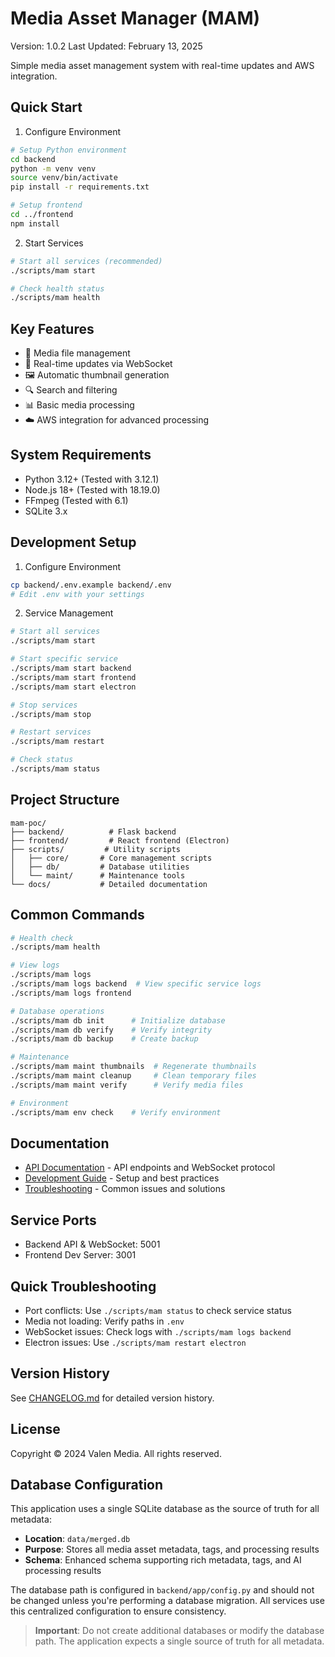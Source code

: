 # Media Asset Manager (MAM)

Version: 1.0.2
Last Updated: February 13, 2025

Simple media asset management system with real-time updates and AWS integration.

## Quick Start

1. Configure Environment
```bash
# Setup Python environment
cd backend
python -m venv venv
source venv/bin/activate
pip install -r requirements.txt

# Setup frontend
cd ../frontend
npm install
```

2. Start Services
```bash
# Start all services (recommended)
./scripts/mam start

# Check health status
./scripts/mam health
```

## Key Features
- 📁 Media file management
- 🔄 Real-time updates via WebSocket
- 🖼️ Automatic thumbnail generation
- 🔍 Search and filtering
- 📊 Basic media processing
- ☁️ AWS integration for advanced processing

## System Requirements
- Python 3.12+ (Tested with 3.12.1)
- Node.js 18+ (Tested with 18.19.0)
- FFmpeg (Tested with 6.1)
- SQLite 3.x

## Development Setup

1. Configure Environment
```bash
cp backend/.env.example backend/.env
# Edit .env with your settings
```

2. Service Management
```bash
# Start all services
./scripts/mam start

# Start specific service
./scripts/mam start backend
./scripts/mam start frontend
./scripts/mam start electron

# Stop services
./scripts/mam stop

# Restart services
./scripts/mam restart

# Check status
./scripts/mam status
```

## Project Structure
```
mam-poc/
├── backend/          # Flask backend
├── frontend/         # React frontend (Electron)
├── scripts/         # Utility scripts
│   ├── core/       # Core management scripts
│   ├── db/         # Database utilities
│   └── maint/      # Maintenance tools
└── docs/           # Detailed documentation
```

## Common Commands
```bash
# Health check
./scripts/mam health

# View logs
./scripts/mam logs
./scripts/mam logs backend  # View specific service logs
./scripts/mam logs frontend

# Database operations
./scripts/mam db init      # Initialize database
./scripts/mam db verify    # Verify integrity
./scripts/mam db backup    # Create backup

# Maintenance
./scripts/mam maint thumbnails  # Regenerate thumbnails
./scripts/mam maint cleanup     # Clean temporary files
./scripts/mam maint verify      # Verify media files

# Environment
./scripts/mam env check    # Verify environment
```

## Documentation
- [API Documentation](docs/API.md) - API endpoints and WebSocket protocol
- [Development Guide](docs/DEVELOPMENT.md) - Setup and best practices
- [Troubleshooting](docs/TROUBLESHOOTING.md) - Common issues and solutions

## Service Ports
- Backend API & WebSocket: 5001
- Frontend Dev Server: 3001

## Quick Troubleshooting
- Port conflicts: Use `./scripts/mam status` to check service status
- Media not loading: Verify paths in `.env`
- WebSocket issues: Check logs with `./scripts/mam logs backend`
- Electron issues: Use `./scripts/mam restart electron`

## Version History
See [CHANGELOG.md](CHANGELOG.md) for detailed version history.

## License
Copyright © 2024 Valen Media. All rights reserved.

## Database Configuration

This application uses a single SQLite database as the source of truth for all metadata:

- **Location**: `data/merged.db`
- **Purpose**: Stores all media asset metadata, tags, and processing results
- **Schema**: Enhanced schema supporting rich metadata, tags, and AI processing results

The database path is configured in `backend/app/config.py` and should not be changed unless you're performing a database migration. All services use this centralized configuration to ensure consistency.

> **Important**: Do not create additional databases or modify the database path. The application expects a single source of truth for all metadata.

